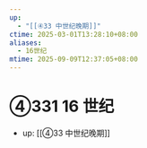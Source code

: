 ```yaml
---
up:
  - "[[④33 中世纪晚期]]"
ctime: 2025-03-01T13:28:10+08:00
aliases:
  - 16世纪
mtime: 2025-09-09T12:37:05+08:00
---
```


# ④331 16 世纪

- up: [[④33 中世纪晚期]]
